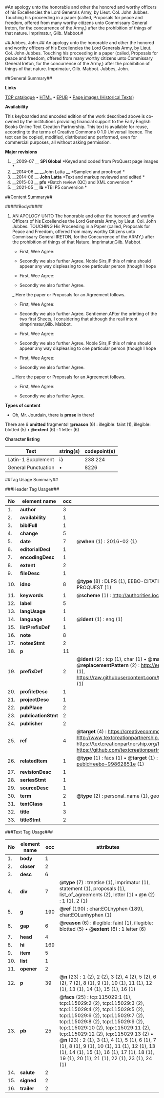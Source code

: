 #An apology unto the honorable and other the honored and worthy officers of his Excellencies the Lord Generals Army, by Lieut. Col. John Jubbes. Touching his proceeding in a paper (called, Proposals for peace and freedom, offered from many worthy citizens unto Commissary General Ireton, for the concurrence of the Army,) after the prohibition of things of that nature. Imprimatur, Gilb. Mabbot.#

##Jubbes, John.##
An apology unto the honorable and other the honored and worthy officers of his Excellencies the Lord Generals Army, by Lieut. Col. John Jubbes. Touching his proceeding in a paper (called, Proposals for peace and freedom, offered from many worthy citizens unto Commissary General Ireton, for the concurrence of the Army,) after the prohibition of things of that nature. Imprimatur, Gilb. Mabbot.
Jubbes, John.

##General Summary##

**Links**

[TCP catalogue](http://www.ota.ox.ac.uk/tcp/)  • 
[HTML](http://tei.it.ox.ac.uk/tcp/Texts-HTML/free/A87/A87422.html)  • 
[EPUB](http://tei.it.ox.ac.uk/tcp/Texts-EPUB/free/A87/A87422.epub) • 
[Page images (Historical Texts)](https://historicaltexts.jisc.ac.uk/eebo-99862851e)

**Availability**

This keyboarded and encoded edition of the work described above is co-owned by the
    institutions providing financial support to the Early English Books Online Text Creation
    Partnership. This text is available for reuse, according to the terms of  Creative Commons 0 1.0 Universal
    licence. The text can be copied, modified, distributed and performed, even for commercial
    purposes, all without asking permission.

**Major revisions**

1. __2009-07 __ __SPi Global__ *Keyed and coded from ProQuest page images *
1. __2014-06 __ __John Latta __ *Sampled and proofread *
1. __2014-06 __ __John Latta__ *Text and markup reviewed and edited *
1. __2015-03 __ __pfs__ *Batch review (QC) and XML conversion *
1. __2021-05 __ __lb__ *TEI P5 conversion *

##Content Summary##

#####Body#####

1. AN APOLOGY UNTO The honorable and other the honored and worthy Officers of his Excellencies the Lord Generals Army, by Lieut. Col. John Jubbes. TOUCHING His Proceeding in a Paper (called, Proposals for Peace and Freedom, offered from many worthy Citizens unto Commissary General IRETON, for the Concurrence of the ARMY,) after the prohibition of things of that Nature.
Imprimatur,Gilb. Mabbot.
      * First, Wee Agree:

      * Secondly we also further Agree.
Noble Sirs,IF this of mine should appear any way displeasing to one particular person (though I hope
      * First, Wee Agree:

      * Secondly we also further Agree.

    _ Here the paper or Proposals for an Agreement follows.

      * First, Wee Agree:

      * Secondly we also further Agree.
Gentlemen,AFter the printing of the two first Sheets, I considering that although the reall intent oImprimatur,Gilb. Mabbot.
      * First, Wee Agree:

      * Secondly we also further Agree.
Noble Sirs,IF this of mine should appear any way displeasing to one particular person (though I hope
      * First, Wee Agree:

      * Secondly we also further Agree.

    _ Here the paper or Proposals for an Agreement follows.

      * First, Wee Agree:

      * Secondly we also further Agree.

**Types of content**

  * Oh, Mr. Jourdain, there is **prose** in there!

There are 6 **omitted** fragments! 
 @__reason__ (6) : illegible: faint (1), illegible: blotted (5)  •  @__extent__ (6) : 1 letter (6)

**Character listing**


|Text|string(s)|codepoint(s)|
|---|---|---|
|Latin-1 Supplement|îà|238 224|
|General Punctuation|•|8226|

##Tag Usage Summary##

###Header Tag Usage###

|No|element name|occ|attributes|
|---|---|---|---|
|1.|__author__|3||
|2.|__availability__|1||
|3.|__biblFull__|1||
|4.|__change__|5||
|5.|__date__|7| @__when__ (1) : 2016-02 (1)|
|6.|__editorialDecl__|1||
|7.|__encodingDesc__|1||
|8.|__extent__|2||
|9.|__fileDesc__|1||
|10.|__idno__|8| @__type__ (8) : DLPS (1), EEBO-CITATION (1), VID (1), EEBO-PROQUEST (1), STC (3), PROQUEST (1)|
|11.|__keywords__|1| @__scheme__ (1) : http://authorities.loc.gov/ (1)|
|12.|__label__|5||
|13.|__langUsage__|1||
|14.|__language__|1| @__ident__ (1) : eng (1)|
|15.|__listPrefixDef__|1||
|16.|__note__|8||
|17.|__notesStmt__|2||
|18.|__p__|11||
|19.|__prefixDef__|2| @__ident__ (2) : tcp (1), char (1)  •  @__matchPattern__ (2) : ([0-9\-]+):([0-9IVX]+) (1), (.+) (1)  •  @__replacementPattern__ (2) : http://eebo.chadwyck.com/downloadtiff?vid=$1&page=$2 (1), https://raw.githubusercontent.com/textcreationpartnership/Texts/master/tcpchars.xml#$1 (1)|
|20.|__profileDesc__|1||
|21.|__projectDesc__|1||
|22.|__pubPlace__|2||
|23.|__publicationStmt__|2||
|24.|__publisher__|2||
|25.|__ref__|4| @__target__ (4) : https://creativecommons.org/publicdomain/zero/1.0/ (1), http://www.textcreationpartnership.org/docs/. (1), https://textcreationpartnership.org/faq/#faq05 (1), https://github.com/textcreationpartnership (1)|
|26.|__relatedItem__|1| @__type__ (1) : facs (1)  •  @__target__ (1) : https://data.historicaltexts.jisc.ac.uk/view?pubId=eebo-99862851e (1)|
|27.|__revisionDesc__|1||
|28.|__seriesStmt__|1||
|29.|__sourceDesc__|1||
|30.|__term__|2| @__type__ (2) : personal_name (1), geographic_name (1)|
|31.|__textClass__|1||
|32.|__title__|3||
|33.|__titleStmt__|2||


###Text Tag Usage###

|No|element name|occ|attributes|
|---|---|---|---|
|1.|__body__|1||
|2.|__closer__|2||
|3.|__desc__|6||
|4.|__div__|7| @__type__ (7) : treatise (1), imprimatur (1), statement (1), proposals (1), list_of_agreements (2), letter (1)  •  @__n__ (2) : 1 (1), 2 (1)|
|5.|__g__|190| @__ref__ (190) : char:EOLhyphen (189), char:EOLunhyphen (1)|
|6.|__gap__|6| @__reason__ (6) : illegible: faint (1), illegible: blotted (5)  •  @__extent__ (6) : 1 letter (6)|
|7.|__head__|4||
|8.|__hi__|169||
|9.|__item__|5||
|10.|__list__|1||
|11.|__opener__|2||
|12.|__p__|39| @__n__ (23) : 1 (2), 2 (2), 3 (2), 4 (2), 5 (2), 6 (2), 7 (2), 8 (1), 9 (1), 10 (1), 11 (1), 12 (1), 13 (1), 14 (1), 15 (1), 16 (1)|
|13.|__pb__|25| @__facs__ (25) : tcp:115029:1 (1), tcp:115029:2 (2), tcp:115029:3 (2), tcp:115029:4 (2), tcp:115029:5 (2), tcp:115029:6 (2), tcp:115029:7 (2), tcp:115029:8 (2), tcp:115029:9 (2), tcp:115029:10 (2), tcp:115029:11 (2), tcp:115029:12 (2), tcp:115029:13 (2)  •  @__n__ (23) : 2 (1), 3 (1), 4 (1), 5 (1), 6 (1), 7 (1), 8 (1), 9 (1), 10 (1), 11 (1), 12 (1), 13 (1), 14 (1), 15 (1), 16 (1), 17 (1), 18 (1), 19 (1), 20 (1), 21 (1), 22 (1), 23 (1), 24 (1)|
|14.|__salute__|2||
|15.|__signed__|2||
|16.|__trailer__|2||

